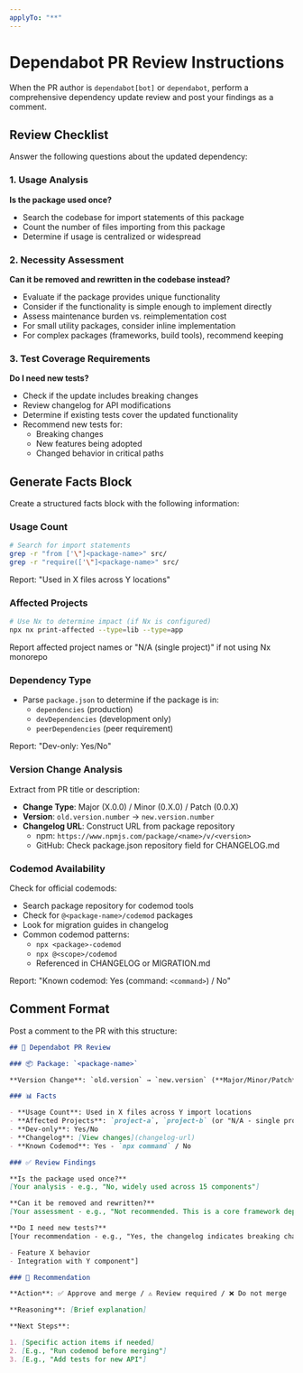```yaml
---
applyTo: "**"
---
```


# Dependabot PR Review Instructions

When the PR author is `dependabot[bot]` or `dependabot`, perform a comprehensive dependency update review and post your findings as a comment.

## Review Checklist

Answer the following questions about the updated dependency:

### 1. Usage Analysis

**Is the package used once?**

- Search the codebase for import statements of this package
- Count the number of files importing from this package
- Determine if usage is centralized or widespread

### 2. Necessity Assessment

**Can it be removed and rewritten in the codebase instead?**

- Evaluate if the package provides unique functionality
- Consider if the functionality is simple enough to implement directly
- Assess maintenance burden vs. reimplementation cost
- For small utility packages, consider inline implementation
- For complex packages (frameworks, build tools), recommend keeping

### 3. Test Coverage Requirements

**Do I need new tests?**

- Check if the update includes breaking changes
- Review changelog for API modifications
- Determine if existing tests cover the updated functionality
- Recommend new tests for:
  - Breaking changes
  - New features being adopted
  - Changed behavior in critical paths

## Generate Facts Block

Create a structured facts block with the following information:

### Usage Count

```bash
# Search for import statements
grep -r "from ['\"]<package-name>" src/
grep -r "require(['\"]<package-name>" src/
```

Report: "Used in X files across Y locations"

### Affected Projects

```bash
# Use Nx to determine impact (if Nx is configured)
npx nx print-affected --type=lib --type=app
```

Report affected project names or "N/A (single project)" if not using Nx monorepo

### Dependency Type

- Parse `package.json` to determine if the package is in:
  - `dependencies` (production)
  - `devDependencies` (development only)
  - `peerDependencies` (peer requirement)

Report: "Dev-only: Yes/No"

### Version Change Analysis

Extract from PR title or description:

- **Change Type**: Major (X.0.0) / Minor (0.X.0) / Patch (0.0.X)
- **Version**: `old.version.number` → `new.version.number`
- **Changelog URL**: Construct URL from package repository
  - npm: `https://www.npmjs.com/package/<name>/v/<version>`
  - GitHub: Check package.json repository field for CHANGELOG.md

### Codemod Availability

Check for official codemods:

- Search package repository for codemod tools
- Check for `@<package-name>/codemod` packages
- Look for migration guides in changelog
- Common codemod patterns:
  - `npx <package>-codemod`
  - `npx @<scope>/codemod`
  - Referenced in CHANGELOG or MIGRATION.md

Report: "Known codemod: Yes (command: `<command>`) / No"

## Comment Format

Post a comment to the PR with this structure:

```markdown
## 🤖 Dependabot PR Review

### 📦 Package: `<package-name>`

**Version Change**: `old.version` → `new.version` (**Major/Minor/Patch**)

### 📊 Facts

- **Usage Count**: Used in X files across Y import locations
- **Affected Projects**: `project-a`, `project-b` (or "N/A - single project")
- **Dev-only**: Yes/No
- **Changelog**: [View changes](changelog-url)
- **Known Codemod**: Yes - `npx command` / No

### ✅ Review Findings

**Is the package used once?**
[Your analysis - e.g., "No, widely used across 15 components"]

**Can it be removed and rewritten?**
[Your assessment - e.g., "Not recommended. This is a core framework dependency with complex functionality"]

**Do I need new tests?**
[Your recommendation - e.g., "Yes, the changelog indicates breaking changes to the API. Recommend testing:

- Feature X behavior
- Integration with Y component"]

### 🚦 Recommendation

**Action**: ✅ Approve and merge / ⚠️ Review required / ❌ Do not merge

**Reasoning**: [Brief explanation]

**Next Steps**:

1. [Specific action items if needed]
2. [E.g., "Run codemod before merging"]
3. [E.g., "Add tests for new API"]
```
